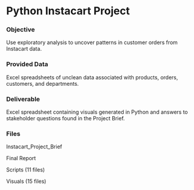 # Python Instacart Project

### Objective
Use exploratory analysis to uncover patterns in customer orders from Instacart data.

### Provided Data
Excel spreadsheets of unclean data associated with products, orders, customers, and departments.

### Deliverable
Excel spreadsheet containing visuals generated in Python and answers to stakeholder questions found in the Project Brief.

### Files

Instacart_Project_Brief

Final Report

Scripts (11 files)

Visuals (15 files)
